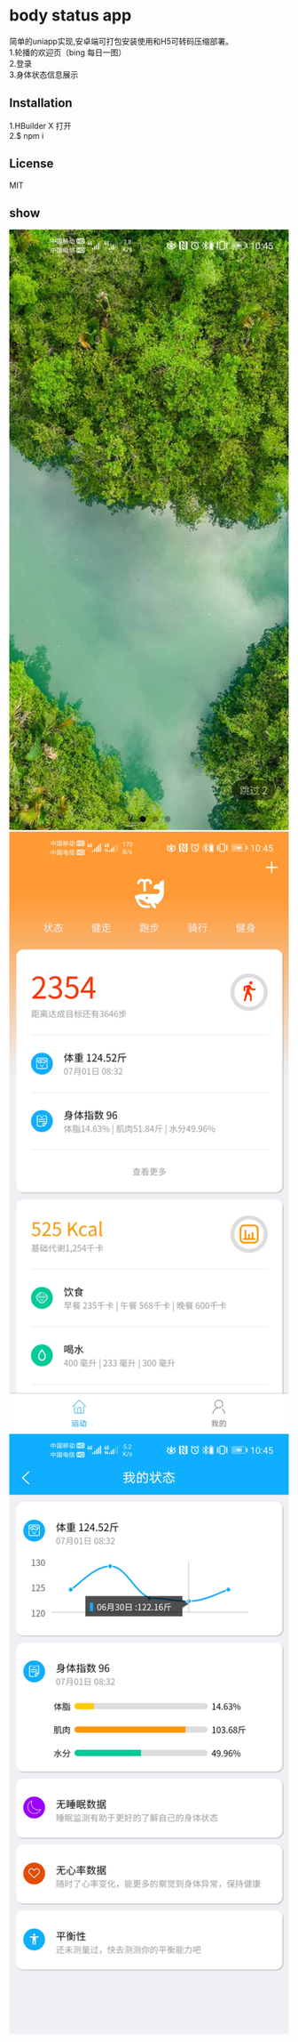 # body status app
简单的uniapp实现,安卓端可打包安装使用和H5可转码压缩部署。  
1.轮播的欢迎页（bing 每日一图）  
2.登录  
3.身体状态信息展示  
## Installation
 1.HBuilder X 打开  
 2.$ npm i 
## License
MIT
## show
<img alt="welcome pic" width="572" heght="1244" src="https://github.com/darkestinblack/training_app_uniapp/blob/master/screenshoot/Screenshot_20200701_104513_uni.UNI86150F7.jpg" />  
<img alt="body status" width="572" heght="1244" src="https://github.com/darkestinblack/training_app_uniapp/blob/master/screenshoot/Screenshot_20200701_104543_uni.UNI86150F7.jpg" />  
<img alt="body status detail" width="572" heght="1244" src="https://github.com/darkestinblack/training_app_uniapp/blob/master/screenshoot/Screenshot_20200701_104548_uni.UNI86150F7.jpg" />  
